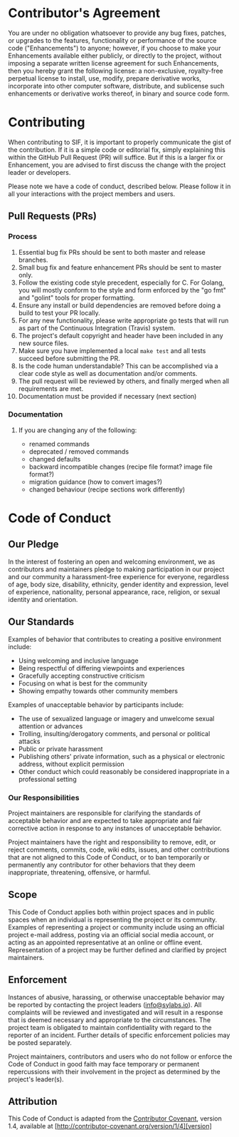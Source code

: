# Contributor's Agreement

You are under no obligation whatsoever to provide any bug fixes, patches,
or upgrades to the features, functionality or performance of the source
code ("Enhancements") to anyone; however, if you choose to make your
Enhancements available either publicly, or directly to the project,
without imposing a separate written license agreement for such
Enhancements, then you hereby grant the following license: a non-exclusive,
royalty-free perpetual license to install, use, modify, prepare derivative
works, incorporate into other computer software, distribute, and sublicense
such enhancements or derivative works thereof, in binary and source code
form.


# Contributing

When contributing to SIF, it is important to properly communicate the
gist of the contribution. If it is a simple code or editorial fix, simply
explaining this within the GitHub Pull Request (PR) will suffice. But if this
is a larger fix or Enhancement, you are advised to first discuss the change
with the project leader or developers.

Please note we have a code of conduct, described below. Please follow it in
all your interactions with the project members and users.

## Pull Requests (PRs)

### Process
1. Essential bug fix PRs should be sent to both master and release branches.
2. Small bug fix and feature enhancement PRs should be sent to master only.
3. Follow the existing code style precedent, especially for C. For Golang, you
   will mostly conform to the style and form enforced by the "go fmt" and
   "golint" tools for proper formatting.
4. Ensure any install or build dependencies are removed before doing a build
   to test your PR locally.
5. For any new functionality, please write appropriate go tests that will run
   as part of the Continuous Integration (Travis) system.
6. The project's default copyright and header have been included in any new
   source files.
7. Make sure you have implemented a local `make test` and all tests succeed
   before submitting the PR.
8. Is the code human understandable? This can be accomplished via a clear code
   style as well as documentation and/or comments.
9. The pull request will be reviewed by others, and finally merged when all
   requirements are met.
10. Documentation must be provided if necessary (next section)

### Documentation
1. If you are changing any of the following:

   - renamed commands
   - deprecated / removed commands
   - changed defaults
   - backward incompatible changes (recipe file format? image file format?)
   - migration guidance (how to convert images?)
   - changed behaviour (recipe sections work differently)

# Code of Conduct

## Our Pledge

In the interest of fostering an open and welcoming environment, we as
contributors and maintainers pledge to making participation in our project and
our community a harassment-free experience for everyone, regardless of age, body
size, disability, ethnicity, gender identity and expression, level of experience,
nationality, personal appearance, race, religion, or sexual identity and
orientation.

## Our Standards

Examples of behavior that contributes to creating a positive environment
include:

* Using welcoming and inclusive language
* Being respectful of differing viewpoints and experiences
* Gracefully accepting constructive criticism
* Focusing on what is best for the community
* Showing empathy towards other community members

Examples of unacceptable behavior by participants include:

* The use of sexualized language or imagery and unwelcome sexual attention or
  advances
* Trolling, insulting/derogatory comments, and personal or political attacks
* Public or private harassment
* Publishing others' private information, such as a physical or electronic
  address, without explicit permission
* Other conduct which could reasonably be considered inappropriate in a
  professional setting

### Our Responsibilities

Project maintainers are responsible for clarifying the standards of acceptable
behavior and are expected to take appropriate and fair corrective action in
response to any instances of unacceptable behavior.

Project maintainers have the right and responsibility to remove, edit, or
reject comments, commits, code, wiki edits, issues, and other contributions
that are not aligned to this Code of Conduct, or to ban temporarily or
permanently any contributor for other behaviors that they deem inappropriate,
threatening, offensive, or harmful.

## Scope

This Code of Conduct applies both within project spaces and in public spaces
when an individual is representing the project or its community. Examples of
representing a project or community include using an official project e-mail
address, posting via an official social media account, or acting as an appointed
representative at an online or offline event. Representation of a project may be
further defined and clarified by project maintainers.

## Enforcement

Instances of abusive, harassing, or otherwise unacceptable behavior may be
reported by contacting the project leaders (info@sylabs.io). All
complaints will be reviewed and investigated and will result in a response
that is deemed necessary and appropriate to the circumstances. The project
team is obligated to maintain confidentiality with regard to the reporter of
an incident. Further details of specific enforcement policies may be posted
separately.

Project maintainers, contributors and users who do not follow or enforce the
Code of Conduct in good faith may face temporary or permanent repercussions 
with their involvement in the project as determined by the project's leader(s).

## Attribution

This Code of Conduct is adapted from the [Contributor Covenant][homepage], version 1.4,
available at [http://contributor-covenant.org/version/1/4][version]

[homepage]: http://contributor-covenant.org
[version]: http://contributor-covenant.org/version/1/4/
